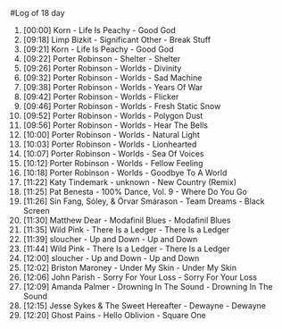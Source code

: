 #Log of 18 day

1. [00:00] Korn - Life Is Peachy - Good God
1. [09:18] Limp Bizkit - Significant Other - Break Stuff
1. [09:21] Korn - Life Is Peachy - Good God
1. [09:22] Porter Robinson - Shelter - Shelter
1. [09:26] Porter Robinson - Worlds - Divinity
1. [09:32] Porter Robinson - Worlds - Sad Machine
1. [09:38] Porter Robinson - Worlds - Years Of War
1. [09:42] Porter Robinson - Worlds - Flicker
1. [09:46] Porter Robinson - Worlds - Fresh Static Snow
1. [09:52] Porter Robinson - Worlds - Polygon Dust
1. [09:56] Porter Robinson - Worlds - Hear The Bells
1. [10:00] Porter Robinson - Worlds - Natural Light
1. [10:03] Porter Robinson - Worlds - Lionhearted
1. [10:07] Porter Robinson - Worlds - Sea Of Voices
1. [10:12] Porter Robinson - Worlds - Fellow Feeling
1. [10:18] Porter Robinson - Worlds - Goodbye To A World
1. [11:22] Katy Tindemark - unknown - New Country (Remix)
1. [11:25] Pat Benesta - 100% Dance, Vol. 9 - Where Do You Go
1. [11:26] Sin Fang, Sóley, & Örvar Smárason - Team Dreams - Black Screen
1. [11:30] Matthew Dear - Modafinil Blues - Modafinil Blues
1. [11:35] Wild Pink - There Is a Ledger - There Is a Ledger
1. [11:39] sloucher - Up and Down - Up and Down
1. [11:44] Wild Pink - There Is a Ledger - There Is a Ledger
1. [12:00] sloucher - Up and Down - Up and Down
1. [12:02] Briston Maroney - Under My Skin - Under My Skin
1. [12:06] John Parish - Sorry For Your Loss - Sorry For Your Loss
1. [12:09] Amanda Palmer - Drowning In The Sound - Drowning In The Sound
1. [12:15] Jesse Sykes & The Sweet Hereafter - Dewayne - Dewayne
1. [12:20] Ghost Pains - Hello Oblivion - Square One
